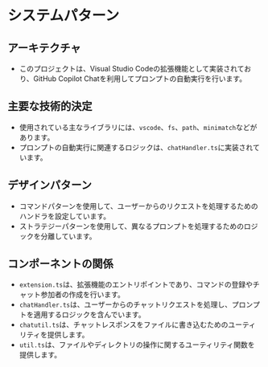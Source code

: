 # システムパターン

## アーキテクチャ
- このプロジェクトは、Visual Studio Codeの拡張機能として実装されており、GitHub Copilot Chatを利用してプロンプトの自動実行を行います。

## 主要な技術的決定
- 使用されている主なライブラリには、`vscode`、`fs`、`path`、`minimatch`などがあります。
- プロンプトの自動実行に関連するロジックは、`chatHandler.ts`に実装されています。

## デザインパターン
- コマンドパターンを使用して、ユーザーからのリクエストを処理するためのハンドラを設定しています。
- ストラテジーパターンを使用して、異なるプロンプトを処理するためのロジックを分離しています。

## コンポーネントの関係
- `extension.ts`は、拡張機能のエントリポイントであり、コマンドの登録やチャット参加者の作成を行います。
- `chatHandler.ts`は、ユーザーからのチャットリクエストを処理し、プロンプトを適用するロジックを含んでいます。
- `chatutil.ts`は、チャットレスポンスをファイルに書き込むためのユーティリティを提供します。
- `util.ts`は、ファイルやディレクトリの操作に関するユーティリティ関数を提供します。
